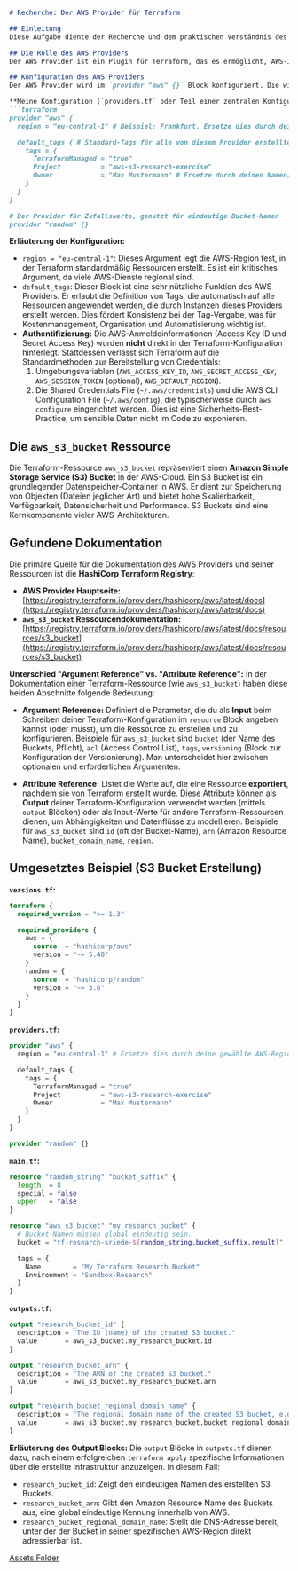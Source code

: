 ```markdown
# Recherche: Der AWS Provider für Terraform

## Einleitung
Diese Aufgabe diente der Recherche und dem praktischen Verständnis des AWS Providers in Terraform, insbesondere am Beispiel der Erstellung einer `aws_s3_bucket` Ressource in einem AWS Sandbox Account.

## Die Rolle des AWS Providers
Der AWS Provider ist ein Plugin für Terraform, das es ermöglicht, AWS-Infrastrukturressourcen deklarativ zu verwalten. Er fungiert als Übersetzer zwischen der abstrakten Terraform-Konfigurationssprache (HCL) und den spezifischen API-Aufrufen der Amazon Web Services. Durch den Provider kann Terraform den Lebenszyklus von AWS-Ressourcen (Erstellen, Lesen, Aktualisieren, Löschen – CRUD) steuern und den gewünschten Zustand der Infrastruktur herstellen und beibehalten.

## Konfiguration des AWS Providers
Der AWS Provider wird im `provider "aws" {}` Block konfiguriert. Die wichtigsten Konfigurationsaspekte sind die AWS-Region und die Authentifizierung.

**Meine Konfiguration (`providers.tf` oder Teil einer zentralen Konfigurationsdatei):**
```terraform
provider "aws" {
  region = "eu-central-1" # Beispiel: Frankfurt. Ersetze dies durch deine gewählte AWS-Region.

  default_tags { # Standard-Tags für alle von diesem Provider erstellten Ressourcen
    tags = {
      TerraformManaged = "true"
      Project          = "aws-s3-research-exercise"
      Owner            = "Max Mustermann" # Ersetze durch deinen Namen/Kennung
    }
  }
}

# Der Provider für Zufallswerte, genutzt für eindeutige Bucket-Namen
provider "random" {}
```
**Erläuterung der Konfiguration:**
*   `region = "eu-central-1"`: Dieses Argument legt die AWS-Region fest, in der Terraform standardmäßig Ressourcen erstellt. Es ist ein kritisches Argument, da viele AWS-Dienste regional sind.
*   `default_tags`: Dieser Block ist eine sehr nützliche Funktion des AWS Providers. Er erlaubt die Definition von Tags, die automatisch auf alle Ressourcen angewendet werden, die durch Instanzen dieses Providers erstellt werden. Dies fördert Konsistenz bei der Tag-Vergabe, was für Kostenmanagement, Organisation und Automatisierung wichtig ist.
*   **Authentifizierung:** Die AWS-Anmeldeinformationen (Access Key ID und Secret Access Key) wurden **nicht** direkt in der Terraform-Konfiguration hinterlegt. Stattdessen verlässt sich Terraform auf die Standardmethoden zur Bereitstellung von Credentials:
    1.  Umgebungsvariablen (`AWS_ACCESS_KEY_ID`, `AWS_SECRET_ACCESS_KEY`, `AWS_SESSION_TOKEN` (optional), `AWS_DEFAULT_REGION`).
    2.  Die Shared Credentials File (`~/.aws/credentials`) und die AWS CLI Configuration File (`~/.aws/config`), die typischerweise durch `aws configure` eingerichtet werden.
    Dies ist eine Sicherheits-Best-Practice, um sensible Daten nicht im Code zu exponieren.

## Die `aws_s3_bucket` Ressource
Die Terraform-Ressource `aws_s3_bucket` repräsentiert einen **Amazon Simple Storage Service (S3) Bucket** in der AWS-Cloud. Ein S3 Bucket ist ein grundlegender Datenspeicher-Container in AWS. Er dient zur Speicherung von Objekten (Dateien jeglicher Art) und bietet hohe Skalierbarkeit, Verfügbarkeit, Datensicherheit und Performance. S3 Buckets sind eine Kernkomponente vieler AWS-Architekturen.

## Gefundene Dokumentation
Die primäre Quelle für die Dokumentation des AWS Providers und seiner Ressourcen ist die **HashiCorp Terraform Registry**:

*   **AWS Provider Hauptseite:** [https://registry.terraform.io/providers/hashicorp/aws/latest/docs](https://registry.terraform.io/providers/hashicorp/aws/latest/docs)
*   **`aws_s3_bucket` Ressourcendokumentation:** [https://registry.terraform.io/providers/hashicorp/aws/latest/docs/resources/s3_bucket](https://registry.terraform.io/providers/hashicorp/aws/latest/docs/resources/s3_bucket)

**Unterschied "Argument Reference" vs. "Attribute Reference":**
In der Dokumentation einer Terraform-Ressource (wie `aws_s3_bucket`) haben diese beiden Abschnitte folgende Bedeutung:

*   **Argument Reference:** Definiert die Parameter, die du als **Input** beim Schreiben deiner Terraform-Konfiguration im `resource` Block angeben kannst (oder musst), um die Ressource zu erstellen und zu konfigurieren. Beispiele für `aws_s3_bucket` sind `bucket` (der Name des Buckets, Pflicht), `acl` (Access Control List), `tags`, `versioning` (Block zur Konfiguration der Versionierung). Man unterscheidet hier zwischen optionalen und erforderlichen Argumenten.

*   **Attribute Reference:** Listet die Werte auf, die eine Ressource **exportiert**, nachdem sie von Terraform erstellt wurde. Diese Attribute können als **Output** deiner Terraform-Konfiguration verwendet werden (mittels `output` Blöcken) oder als Input-Werte für andere Terraform-Ressourcen dienen, um Abhängigkeiten und Datenflüsse zu modellieren. Beispiele für `aws_s3_bucket` sind `id` (oft der Bucket-Name), `arn` (Amazon Resource Name), `bucket_domain_name`, `region`.

## Umgesetztes Beispiel (S3 Bucket Erstellung)

**`versions.tf`:**
```terraform
terraform {
  required_version = ">= 1.3"

  required_providers {
    aws = {
      source  = "hashicorp/aws"
      version = "~> 5.40" 
    }
    random = {
      source  = "hashicorp/random"
      version = "~> 3.6"
    }
  }
}
```

**`providers.tf`:** 
```terraform
provider "aws" {
  region = "eu-central-1" # Ersetze dies durch deine gewählte AWS-Region.

  default_tags {
    tags = {
      TerraformManaged = "true"
      Project          = "aws-s3-research-exercise"
      Owner            = "Max Mustermann" 
    }
  }
}

provider "random" {}
```

**`main.tf`:**
```terraform
resource "random_string" "bucket_suffix" {
  length  = 8
  special = false
  upper   = false
}

resource "aws_s3_bucket" "my_research_bucket" {
  # Bucket-Namen müssen global eindeutig sein.
  bucket = "tf-research-sriede-${random_string.bucket_suffix.result}" 

  tags = {
    Name        = "My Terraform Research Bucket"
    Environment = "Sandbox-Research"
  }
}
```

**`outputs.tf`:**
```terraform
output "research_bucket_id" {
  description = "The ID (name) of the created S3 bucket."
  value       = aws_s3_bucket.my_research_bucket.id
}

output "research_bucket_arn" {
  description = "The ARN of the created S3 bucket."
  value       = aws_s3_bucket.my_research_bucket.arn
}

output "research_bucket_regional_domain_name" {
  description = "The regional domain name of the created S3 bucket, e.g., bucket-name.s3.region.amazonaws.com."
  value       = aws_s3_bucket.my_research_bucket.bucket_regional_domain_name
}
```

**Erläuterung des Output Blocks:**
Die `output` Blöcke in `outputs.tf` dienen dazu, nach einem erfolgreichen `terraform apply` spezifische Informationen über die erstellte Infrastruktur anzuzeigen. In diesem Fall:
*   `research_bucket_id`: Zeigt den eindeutigen Namen des erstellten S3 Buckets.
*   `research_bucket_arn`: Gibt den Amazon Resource Name des Buckets aus, eine global eindeutige Kennung innerhalb von AWS.
*   `research_bucket_regional_domain_name`: Stellt die DNS-Adresse bereit, unter der der Bucket in seiner spezifischen AWS-Region direkt adressierbar ist.

[Assets Folder](./assets/)
```